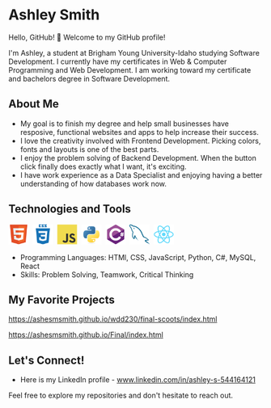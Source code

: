 # Ashley Smith

Hello, GitHub! 👋
Welcome to my GitHub profile!

I'm Ashley, a student at Brigham Young University-Idaho studying Software Development. I currently have my certificates in Web & Computer Programming and Web Development. I am working toward my certificate and bachelors degree in Software Development.

## About Me

- My goal is to finish my degree and help small businesses have resposive, functional websites and apps to help increase their success.
- I love the creativity involved with Frontend Development. Picking colors, fonts and layouts is one of the best parts.
- I enjoy the problem solving of Backend Development. When the button click finally does exactly what I want, it's exciting.
- I have work experience as a Data Specialist and enjoying having a better understanding of how databases work now.

## Technologies and Tools
<div>
  <img src="https://github.com/devicons/devicon/blob/master/icons/html5/html5-original.svg" title="HTML5" alt="HTML" width="40" height="40"/>&nbsp;
  <img src="https://github.com/devicons/devicon/blob/master/icons/css3/css3-plain-wordmark.svg"  title="CSS3" alt="CSS" width="40" height="40"/>&nbsp;
  <img src="https://github.com/devicons/devicon/blob/master/icons/javascript/javascript-original.svg" title="JavaScript" alt="JavaScript" width="40" height="40"/>&nbsp;
  <img src="https://github.com/devicons/devicon/blob/master/icons/python/python-original.svg" title="Python" alt="Python" width="40" height="40"/>&nbsp;
  <img src="https://github.com/devicons/devicon/blob/master/icons/csharp/csharp-original.svg" title= "CSharp" alt="C#" width="40" height="40"/>&nbsp;
  <img src="https://github.com/devicons/devicon/blob/master/icons/mysql/mysql-original.svg" title= "MySQL" alt="MySQL" width="40" height="40"/>&nbsp;
  <img src="https://github.com/devicons/devicon/blob/master/icons/react/react-original.svg" title= "React" alt="React" width="40" height="40"/>&nbsp;
</div>

- Programming Languages: HTMl, CSS, JavaScript, Python, C#, MySQL, React
- Skills: Problem Solving, Teamwork, Critical Thinking

## My Favorite Projects
https://ashesmsmith.github.io/wdd230/final-scoots/index.html

https://ashesmsmith.github.io/Final/index.html

## Let's Connect!

- Here is my LinkedIn profile - www.linkedin.com/in/ashley-s-544164121

Feel free to explore my repositories and don't hesitate to reach out.

<!--
**ashesmsmith/ashesmsmith** is a ✨ _special_ ✨ repository because its `README.md` (this file) appears on your GitHub profile.

Here are some ideas to get you started:

- 🔭 I’m currently working on ...
- 🌱 I’m currently learning ...
- 👯 I’m looking to collaborate on ...
- 🤔 I’m looking for help with ...
- 💬 Ask me about ...
- 📫 How to reach me: ...
- 😄 Pronouns: ...
- ⚡ Fun fact: ...
-->
